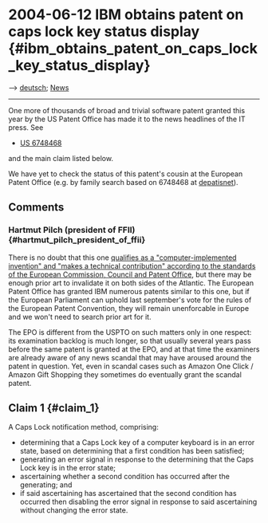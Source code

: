 # 2004-06-12 IBM obtains patent on caps lock key status display {#ibm_obtains_patent_on_caps_lock_key_status_display}

\--\> [ deutsch](Ibm040612De "wikilink"); [
News](SwpatcninoEn "wikilink")

------------------------------------------------------------------------

One more of thousands of broad and trivial software patent granted this
year by the US Patent Office has made it to the news headlines of the IT
press. See

-   [US
    6748468](http://patft.uspto.gov/netacgi/nph-Parser?Sect1=PTO1&Sect2=HITOFF&d=PALL&p=1&u=/netahtml/srchnum.htm&r=1&f=G&l=50&s1=6,748,468.WKU.&OS=PN/6,748,468&RS=PN/6,748,468 "wikilink")

and the main claim listed below.

We have yet to check the status of this patent\'s cousin at the European
Patent Office (e.g. by family search based on 6748468 at
[depatisnet](http://www.depatisnet.de/ "wikilink")).

## Comments

### Hartmut Pilch (president of FFII) {#hartmut_pilch_president_of_ffii}

There is no doubt that this one [qualifies as a \"computer-implemented
invention\" and \"makes a technical contribution\" according to the
standards of the European Commission, Council and Patent
Office](http://swpat.ffii.org/papers/eubsa-swpat0202/tech/ "wikilink"),
but there may be enough prior art to invalidate it on both sides of the
Atlantic. The European Patent Office has granted IBM numerous patents
similar to this one, but if the European Parliament can uphold last
september\'s vote for the rules of the European Patent Convention, they
will remain unenforcable in Europe and we won\'t need to search prior
art for it.

The EPO is different from the USPTO on such matters only in one respect:
its examination backlog is much longer, so that usually several years
pass before the same patent is granted at the EPO, and at that time the
examiners are already aware of any news scandal that may have aroused
around the patent in question. Yet, even in scandal cases such as Amazon
One Click / Amazon Gift Shopping they sometimes do eventually grant the
scandal patent.

## Claim 1 {#claim_1}

A Caps Lock notification method, comprising:

-   determining that a Caps Lock key of a computer keyboard is in an
    error state, based on determining that a first condition has been
    satisfied;
-   generating an error signal in response to the determining that the
    Caps Lock key is in the error state;
-   ascertaining whether a second condition has occurred after the
    generating; and
-   if said ascertaining has ascertained that the second condition has
    occurred then disabling the error signal in response to said
    ascertaining without changing the error state.
